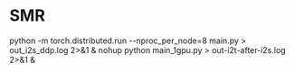 # SMR

python -m torch.distributed.run --nproc_per_node=8 main.py > out_i2s_ddp.log 2>&1 &
nohup python main_1gpu.py > out-i2t-after-i2s.log 2>&1 &